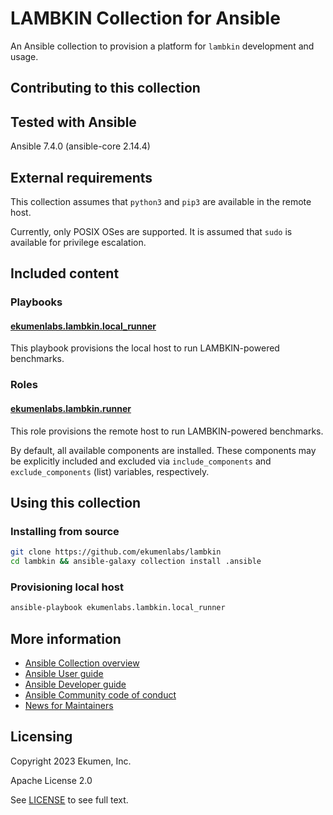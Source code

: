 # LAMBKIN Collection for Ansible

An Ansible collection to provision a platform for `lambkin` development and usage.

## Contributing to this collection

## Tested with Ansible

Ansible 7.4.0 (ansible-core 2.14.4)

## External requirements

This collection assumes that `python3` and `pip3` are available in the remote host.

Currently, only POSIX OSes are supported. It is assumed that `sudo` is available for privilege escalation.

## Included content

### Playbooks

#### [ekumenlabs.lambkin.local_runner](playbooks/local_runner.yml)

This playbook provisions the local host to run LAMBKIN-powered benchmarks.

### Roles

#### [ekumenlabs.lambkin.runner](roles/runner)

This role provisions the remote host to run LAMBKIN-powered benchmarks.

By default, all available components are installed. These components may be explicitly included
and excluded via `include_components` and `exclude_components` (list) variables, respectively.

## Using this collection

### Installing from source

```sh
git clone https://github.com/ekumenlabs/lambkin
cd lambkin && ansible-galaxy collection install .ansible
```

### Provisioning local host

```sh
ansible-playbook ekumenlabs.lambkin.local_runner
```

## More information

- [Ansible Collection overview](https://github.com/ansible-collections/overview)
- [Ansible User guide](https://docs.ansible.com/ansible/devel/user_guide/index.html)
- [Ansible Developer guide](https://docs.ansible.com/ansible/devel/dev_guide/index.html)
- [Ansible Community code of conduct](https://docs.ansible.com/ansible/devel/community/code_of_conduct.html)
- [News for Maintainers](https://github.com/ansible-collections/news-for-maintainers)

## Licensing

Copyright 2023 Ekumen, Inc.

Apache License 2.0

See [LICENSE](../LICENSE) to see full text.
